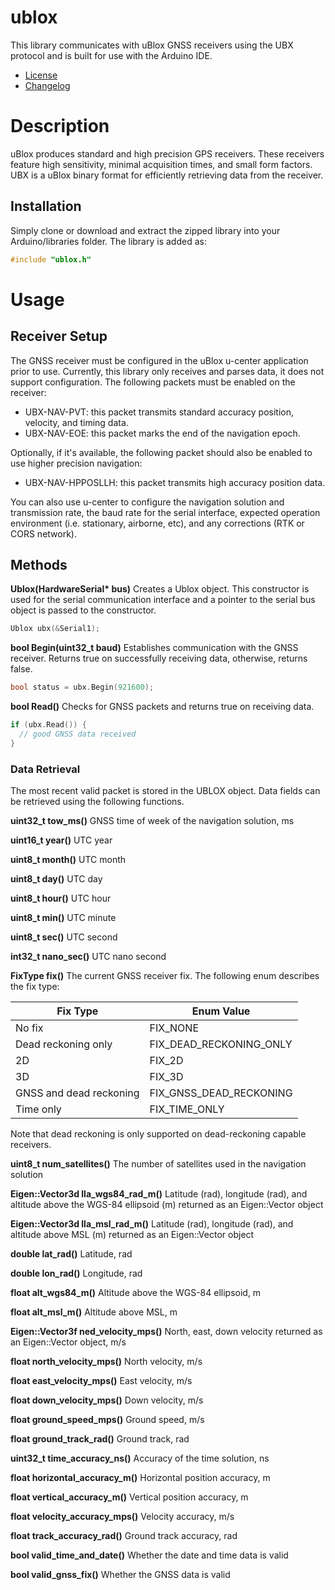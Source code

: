 # ublox
This library communicates with uBlox GNSS receivers using the UBX protocol and is built for use with the Arduino IDE.
   * [License](LICENSE.md)
   * [Changelog](CHANGELOG.md)

# Description
uBlox produces standard and high precision GPS receivers. These receivers feature high sensitivity, minimal acquisition times, and small form factors. UBX is a uBlox binary format for efficiently retrieving data from the receiver.

## Installation
Simply clone or download and extract the zipped library into your Arduino/libraries folder. The library is added as:

```C++
#include "ublox.h"
```

# Usage

## Receiver Setup
The GNSS receiver must be configured in the uBlox u-center application prior to use. Currently, this library only receives and parses data, it does not support configuration. The following packets must be enabled on the receiver:
   * UBX-NAV-PVT: this packet transmits standard accuracy position, velocity, and timing data.
   * UBX-NAV-EOE: this packet marks the end of the navigation epoch.

Optionally, if it's available, the following packet should also be enabled to use higher precision navigation:
   * UBX-NAV-HPPOSLLH: this packet transmits high accuracy position data.

You can also use u-center to configure the navigation solution and transmission rate, the baud rate for the serial interface, expected operation environment (i.e. stationary, airborne, etc), and any corrections (RTK or CORS network).

## Methods

**Ublox(HardwareSerial&ast; bus)** Creates a Ublox object. This constructor is used for the serial communication interface and a pointer to the serial bus object is passed to the constructor.

```C++
Ublox ubx(&Serial1);
```

**bool Begin(uint32_t baud)** Establishes communication with the GNSS receiver. Returns true on successfully receiving data, otherwise, returns false.

```C++
bool status = ubx.Begin(921600);
```

**bool Read()** Checks for GNSS packets and returns true on receiving data.

```C++
if (ubx.Read()) {
  // good GNSS data received
}
```

### Data Retrieval

The most recent valid packet is stored in the UBLOX object. Data fields can be retrieved using the following functions.

**uint32_t tow_ms()** GNSS time of week of the navigation solution, ms

**uint16_t year()** UTC year

**uint8_t month()** UTC month

**uint8_t day()** UTC day

**uint8_t hour()** UTC hour

**uint8_t min()** UTC minute

**uint8_t sec()** UTC second

**int32_t nano_sec()** UTC nano second

**FixType fix()** The current GNSS receiver fix. The following enum describes the fix type:

| Fix Type | Enum Value |
| --- | --- |
| No fix | FIX_NONE |
| Dead reckoning only | FIX_DEAD_RECKONING_ONLY |
| 2D | FIX_2D |
| 3D | FIX_3D |
| GNSS and dead reckoning | FIX_GNSS_DEAD_RECKONING |
| Time only | FIX_TIME_ONLY |

Note that dead reckoning is only supported on dead-reckoning capable receivers.

**uint8_t num_satellites()** The number of satellites used in the navigation solution

**Eigen::Vector3d lla_wgs84_rad_m()** Latitude (rad), longitude (rad), and altitude above the WGS-84 ellipsoid (m) returned as an Eigen::Vector object

**Eigen::Vector3d lla_msl_rad_m()** Latitude (rad), longitude (rad), and altitude above MSL (m) returned as an Eigen::Vector object

**double lat_rad()** Latitude, rad

**double lon_rad()** Longitude, rad

**float alt_wgs84_m()** Altitude above the WGS-84 ellipsoid, m

**float alt_msl_m()** Altitude above MSL, m

**Eigen::Vector3f ned_velocity_mps()** North, east, down velocity returned as an Eigen::Vector object, m/s

**float north_velocity_mps()** North  velocity, m/s

**float east_velocity_mps()** East velocity, m/s

**float down_velocity_mps()** Down velocity, m/s

**float ground_speed_mps()** Ground speed, m/s

**float ground_track_rad()** Ground track, rad

**uint32_t time_accuracy_ns()** Accuracy of the time solution, ns

**float horizontal_accuracy_m()** Horizontal position accuracy, m

**float vertical_accuracy_m()** Vertical position accuracy, m

**float velocity_accuracy_mps()** Velocity accuracy, m/s

**float track_accuracy_rad()** Ground track accuracy, rad

**bool valid_time_and_date()** Whether the date and time data is valid

**bool valid_gnss_fix()** Whether the GNSS data is valid

